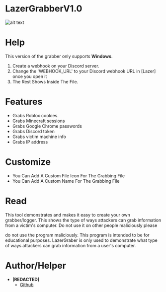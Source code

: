 # LazerGrabberV1.0

![alt text](https://cdn.discordapp.com/attachments/987246988108128259/987631180545405018/New_Project.png)

# Help
This version of the grabber only supports **Windows**.
 1. Create a webhook on your Discord server.
 2. Change the 'WEBHOOK_URL' to your Discord webhook URL in [Lazer] once you open it
 3. The Rest Shows Inside The File.

# Features
- Grabs Roblox cookies.
- Grabs Minecraft sessions
- Grabs Google Chrome passwords
- Grabs Discord token
- Grabs victim machine info
- Grabs IP address

# Customize
- You Can Add A Custom File Icon For The Grabbing File
- You Can Add A Custom Name For The Grabbing File

# Read
This tool demonstrates and makes it easy to create your own grabber/logger. This shows the type of ways attackers can grab information from a victim's computer. Do not use it on other people maliciously please 

do not use the program maliciously. This program is intended to be for educational purposes. LazerGraber is only used to demonstrate what type of ways attackers can grab information from a user's computer.


# Author/Helper
- **[REDACTED]**
    - [Github](https://github.com/RELSTUDIO)
